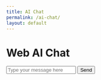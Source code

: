 ```yaml
---
title: AI Chat
permalink: /ai-chat/
layout: default
---
```


<!DOCTYPE html>
<html>
<head>
    <title>Web AI Server</title>
</head>
<body>
    <h1>Web AI Chat</h1>
    <div id="chat-container">
        <div id="chat-output"></div>
        <input type="text" id="chat-input" placeholder="Type your message here">
        <button id="send-button">Send</button>
    </div>
    <script>
document.addEventListener('DOMContentLoaded', () => {
  const chatInput = document.getElementById('chat-input');
  const chatOutput = document.getElementById('chat-output');
  const sendButton = document.getElementById('send-button');

  sendButton.addEventListener('click', async () => {
    const message = chatInput.value;
    if (message.trim() !== '') {
      chatOutput.innerHTML += `<p>User: ${message}</p>`;
      chatInput.value = '';

      // Placeholder for API call to server
      const response = await fetch('http://localhost:3000/api/gemini', {
        method: 'POST',
        headers: {
          'Content-Type': 'application/json',
        },
        body: JSON.stringify({ message }),
      });

      console.log('Response status:', response.status); // Log the response status
      if (response.ok) {
        const data = await response.json();
        console.log('Response data:', data); // Log the response data
        chatOutput.innerHTML += `<p>AI: ${data.response}</p>`;
      } else {
        console.error('Error response:', response); // Log the error response
        chatOutput.innerHTML += `<p>Error: Could not get AI response.</p>`;
      }
    }
  });
});
    </script>
</body>
</html>

